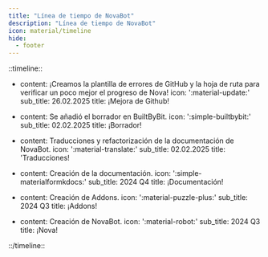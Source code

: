 ```yaml
---
title: "Línea de tiempo de NovaBot"
description: "Línea de tiempo de NovaBot"
icon: material/timeline
hide:
  - footer
---
```


::timeline::

- content: ¡Creamos la plantilla de errores de GitHub y la hoja de ruta para verificar un poco mejor el progreso de Nova!
  icon: ':material-update:'
  sub_title: 26.02.2025
  title: ¡Mejora de Github!
  
- content: Se añadió el borrador en BuiltByBit.
  icon: ':simple-builtbybit:'
  sub_title: 02.02.2025
  title: ¡Borrador!

- content: Traducciones y refactorización de la documentación de NovaBot.
  icon: ':material-translate:'
  sub_title: 02.02.2025
  title: 'Traducciones!

- content: Creación de la documentación.
  icon: ':simple-materialformkdocs:'
  sub_title: 2024 Q4
  title: ¡Documentación!

- content: Creación de Addons.
  icon: ':material-puzzle-plus:'
  sub_title: 2024 Q3
  title: ¡Addons!

- content: Creación de NovaBot.
  icon: ':material-robot:'
  sub_title: 2024 Q3
  title: ¡Nova!

::/timeline::